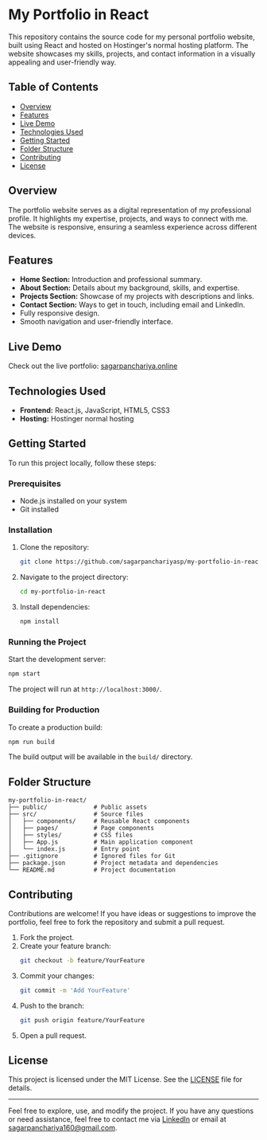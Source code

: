 # My Portfolio in React

This repository contains the source code for my personal portfolio website, built using React and hosted on Hostinger's normal hosting platform. The website showcases my skills, projects, and contact information in a visually appealing and user-friendly way.

## Table of Contents
- [Overview](#overview)
- [Features](#features)
- [Live Demo](#live-demo)
- [Technologies Used](#technologies-used)
- [Getting Started](#getting-started)
- [Folder Structure](#folder-structure)
- [Contributing](#contributing)
- [License](#license)

## Overview
The portfolio website serves as a digital representation of my professional profile. It highlights my expertise, projects, and ways to connect with me. The website is responsive, ensuring a seamless experience across different devices.

## Features
- **Home Section:** Introduction and professional summary.
- **About Section:** Details about my background, skills, and expertise.
- **Projects Section:** Showcase of my projects with descriptions and links.
- **Contact Section:** Ways to get in touch, including email and LinkedIn.
- Fully responsive design.
- Smooth navigation and user-friendly interface.

## Live Demo
Check out the live portfolio: [sagarpanchariya.online](https://sagarpanchariya.online)

## Technologies Used
- **Frontend:** React.js, JavaScript, HTML5, CSS3
- **Hosting:** Hostinger normal hosting

## Getting Started

To run this project locally, follow these steps:

### Prerequisites
- Node.js installed on your system
- Git installed

### Installation
1. Clone the repository:
   ```bash
   git clone https://github.com/sagarpanchariyasp/my-portfolio-in-react.git
   ```
2. Navigate to the project directory:
   ```bash
   cd my-portfolio-in-react
   ```
3. Install dependencies:
   ```bash
   npm install
   ```

### Running the Project
Start the development server:
```bash
npm start
```
The project will run at `http://localhost:3000/`.

### Building for Production
To create a production build:
```bash
npm run build
```
The build output will be available in the `build/` directory.

## Folder Structure
```
my-portfolio-in-react/
├── public/             # Public assets
├── src/                # Source files
│   ├── components/     # Reusable React components
│   ├── pages/          # Page components
│   ├── styles/         # CSS files
│   ├── App.js          # Main application component
│   └── index.js        # Entry point
├── .gitignore          # Ignored files for Git
├── package.json        # Project metadata and dependencies
└── README.md           # Project documentation
```

## Contributing
Contributions are welcome! If you have ideas or suggestions to improve the portfolio, feel free to fork the repository and submit a pull request.

1. Fork the project.
2. Create your feature branch:
   ```bash
   git checkout -b feature/YourFeature
   ```
3. Commit your changes:
   ```bash
   git commit -m 'Add YourFeature'
   ```
4. Push to the branch:
   ```bash
   git push origin feature/YourFeature
   ```
5. Open a pull request.

## License
This project is licensed under the MIT License. See the [LICENSE](LICENSE) file for details.

---

Feel free to explore, use, and modify the project. If you have any questions or need assistance, feel free to contact me via [LinkedIn](https://linkedin.com/in/sagar-panchariya-1a0a73176) or email at sagarpanchariya160@gmail.com.
